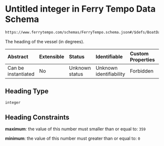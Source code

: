 # Untitled integer in Ferry Tempo Data Schema

```txt
https://www.ferrytempo.com/schemas/FerryTempo.schema.json#/$defs/BoatData/properties/Heading
```

The heading of the vessel (in degrees).

| Abstract            | Extensible | Status         | Identifiable            | Custom Properties | Additional Properties | Access Restrictions | Defined In                                                                           |
| :------------------ | :--------- | :------------- | :---------------------- | :---------------- | :-------------------- | :------------------ | :----------------------------------------------------------------------------------- |
| Can be instantiated | No         | Unknown status | Unknown identifiability | Forbidden         | Allowed               | none                | [FerryTempo.schema.json\*](../schemas/FerryTempo.schema.json "open original schema") |

## Heading Type

`integer`

## Heading Constraints

**maximum**: the value of this number must smaller than or equal to: `359`

**minimum**: the value of this number must greater than or equal to: `0`
